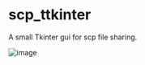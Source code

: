 # scp_ttkinter

A small Tkinter gui for scp file sharing.

![image](https://github.com/Erikel746/scp_ttkinter/assets/131816546/b07f38b9-fc7a-422d-af4b-ce711f7f56d9)
